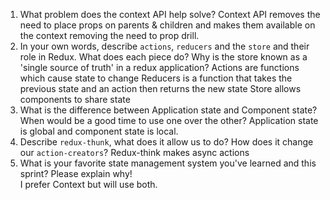 1. What problem does the context API help solve?
   Context API removes the need to place props on parents & children and makes them available on the context removing the need to prop drill.
1. In your own words, describe `actions`, `reducers` and the `store` and their role in Redux. What does each piece do? Why is the store known as a 'single source of truth' in a redux application?
   Actions are functions which cause state to change
   Reducers is a function that takes the previous state and an action then returns the new state
   Store allows components to share state
1. What is the difference between Application state and Component state? When would be a good time to use one over the other?
   Application state is global and component state is local.
1. Describe `redux-thunk`, what does it allow us to do? How does it change our `action-creators`?
   Redux-think makes async actions
1. What is your favorite state management system you've learned and this sprint? Please explain why!  
   I prefer Context but will use both.
